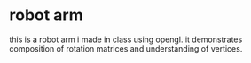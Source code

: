 # robot arm

this is a robot arm i made in class using opengl. it demonstrates composition of rotation matrices and understanding of vertices.
